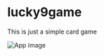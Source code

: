 # lucky9game

This is just a simple card game

![App image](https://drive.google.com/file/d/1gVzo0lTExpVDjcPMx1mNMzL-sVvGlwuz/view?usp=sharing?raw=true "Lucky9 card game")
